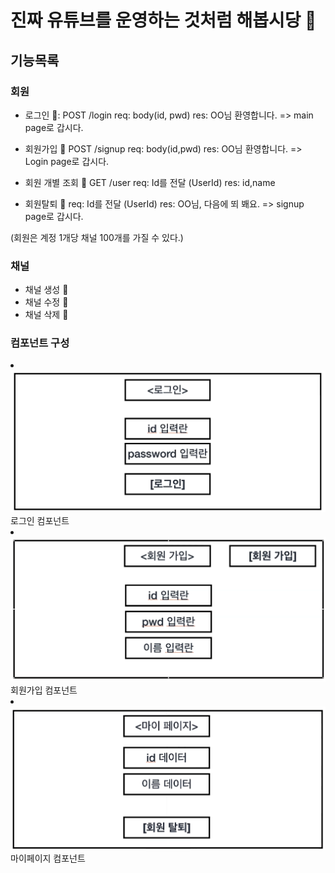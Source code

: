 # 진짜 유튜브를 운영하는 것처럼 해봅시당 👾

## 기능목록

### 회원

- 로그인 👀: POST /login
  req: body(id, pwd)
  res: OO님 환영합니다. => main page로 갑시다.

- 회원가입 👀 POST /signup
  req: body(id,pwd)
  res: OO님 환영합니다. => Login page로 갑시다.

- 회원 개별 조회 👀 GET /user
  req: Id를 전달 (UserId)
  res: id,name

- 회원탈퇴 👀
  req: Id를 전달 (UserId)
  res: OO님, 다음에 뙤 봬요. => signup page로 갑시다.

(회원은 계정 1개당 채널 100개를 가질 수 있다.)

### 채널

- 채널 생성 👀
- 채널 수정 👀
- 채널 삭제 👀

### 컴포넌트 구성

<li><img src="img/login.png"/>
<span>로그인 컴포넌트</span></li>
<li><img src="img/signup.png"/>
<span>회원가입 컴포넌트</span></li>
<li><img src="img/mypage.png"/>
<span>마이페이지 컴포넌트</span></li>

